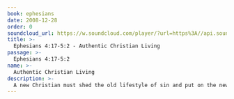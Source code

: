 ```yaml
---
book: ephesians
date: 2008-12-28
order: 0
soundcloud_url: https://w.soundcloud.com/player/?url=https%3A//api.soundcloud.com/tracks/
title: >-
  Ephesians 4:17-5:2 - Authentic Christian Living
passage: >-
  Ephesians 4:17-5:2
name: >-
  Authentic Christian Living
description: >-
  A new Christian must shed the old lifestyle of sin and put on the new lifestyle of wholesome living. Christian conduct matters.
---
```


